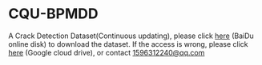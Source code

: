# CQU-BPMDD
A Crack Detection Dataset(Continuous updating), please click [here](https://pan.baidu.com/s/1mIADHlF4nfxvT5m19JPxtA?pwd=6k5p) (BaiDu online disk) to download the dataset. If the access is wrong, please click [here](https://drive.google.com/drive/folders/1Xq9oIUFdIifnYapHkGW4upfUdba8ZIcx?usp=sharing) (Google cloud drive), or contact 1596312240@qq.com
